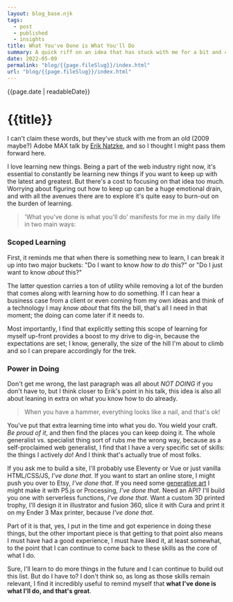 ```yaml
---
layout: blog_base.njk
tags: 
  - post
  - published
  - insights
title: What You've Done is What You'll Do
summary: A quick riff on an idea that has stuck with me for a bit and can really help if you lean into it.
date: 2022-05-09
permalink: "blog/{{page.fileSlug}}/index.html"
url: "blog/{{page.fileSlug}}/index.html"
---
```


{{page.date | readableDate}}
# {{title}}

I can't claim these words, but they've stuck with me from an old (2009 maybe?) Adobe MAX talk by [Erik Natzke](https://twitter.com/natzke), and so I thought I might pass them forward here.

I love learning new things. Being a part of the web industry right now, it's essential to constantly be learning new things if you want to keep up with the latest and greatest. But there's a cost to focusing on that idea too much. Worrying about figuring out how to keep up can be a huge emotional drain, and with all the avenues there are to explore it's quite easy to burn-out on the burden of learning.

> 'What you've done is what you'll do' manifests for me in my daily life in two main ways:

### Scoped Learning

First, it reminds me that when there is something new to learn, I can break it up into two major buckets: "Do I want to know *how to do* this?" or "Do I just want to know *about* this?"

The latter question carries a ton of utility while removing a lot of the burden that comes along with learning how to do something. If I can hear a business case from a client or even coming from my own ideas and think of a technology I may *know about* that fits the bill, that's all I need in that moment; the doing can come later if it needs to.

Most importantly, I find that explicitly setting this scope of learning for myself up-front provides a boost to my drive to dig-in, because the expectations are set; I know, generally, the size of the hill I'm about to climb and so I can prepare accordingly for the trek.

### Power in Doing

Don't get me wrong, the last paragraph was all about *NOT DOING* if you don't have to, but I think closer to Erik's point in his talk, this idea is also all about leaning in extra on what you know how to do already.

> When you have a hammer, everything looks like a nail, and that's ok!

You've put that extra learning time into what you do. You wield your craft. *Be proud of it*, and then find the places you can keep doing it. The whole generalist vs. specialist thing sort of rubs me the wrong way, because as a self-proclaimed web generalist, I find that I have a very specific set of skills: the things I actively *do*! And I think that's actually true of most folks.

If you ask me to build a site, I'll probably use Eleventy or Vue or just vanilla HTML/CSS/JS, *I've done that*. If you want to start an online store, I might push you over to Etsy, *I've done that*. If you need some [generative art](https://art.andrewwalpole.com) I might make it with P5.js or Processing, *I've done that*. Need an API? I'll build you one with serverless functions, *I've done that*. Want a custom 3D printed trophy, I'll design it in illustrator and fusion 360, slice it with Cura and print it on my Ender 3 Max printer, because *I've done that*.

Part of it is that, yes, I put in the time and got experience in doing these things, but the other important piece is that getting to that point also means I must have had a good experience, I must have liked it, at least somewhat, to the point that I can continue to come back to these skills as the core of what I do.

Sure, I'll learn to do more things in the future and I can continue to build out this list. But do I have to? I don't think so, as long as those skills remain relevant, I find it incredibly useful to remind myself that **what I've done is what I'll do, and that's great**.
